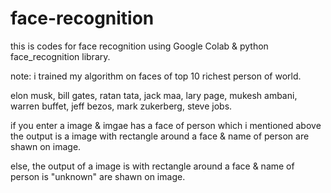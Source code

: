 # face-recognition
this is codes for face recognition
using Google Colab & python face_recognition library.

note:
i trained my algorithm on faces of top 10 richest person of world.

elon musk,
bill gates,
ratan tata,
jack maa,
lary page,
mukesh ambani,
warren buffet,
jeff bezos,
mark zukerberg,
steve jobs.

if you enter a image & imgae has a face of person which i mentioned above
the output is a image with rectangle around a face & name of person are shawn on image.

else,
the output of a image is with rectangle around a face & name of person is "unknown" are shawn on image.


